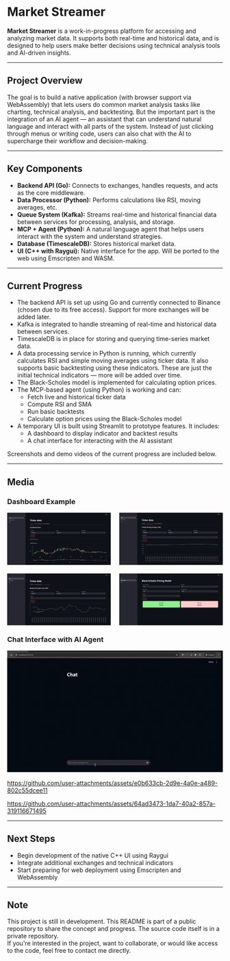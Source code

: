 # Market Streamer

**Market Streamer** is a work-in-progress platform for accessing and analyzing market data. It supports both real-time and historical data, and is designed to help users make better decisions using technical analysis tools and AI-driven insights.

---

## Project Overview

The goal is to build a native application (with browser support via WebAssembly) that lets users do common market analysis tasks like charting, technical analysis, and backtesting. But the important part is the integration of an AI agent — an assistant that can understand natural language and interact with all parts of the system. Instead of just clicking through menus or writing code, users can also chat with the AI to supercharge their workflow and decision-making.

---

## Key Components

- **Backend API (Go):** Connects to exchanges, handles requests, and acts as the core middleware.
- **Data Processor (Python):** Performs calculations like RSI, moving averages, etc.
- **Queue System (Kafka):** Streams real-time and historical financial data between services for processing, analysis, and storage.
- **MCP + Agent (Python):** A natural language agent that helps users interact with the system and understand strategies.
- **Database (TimescaleDB):** Stores historical market data.
- **UI (C++ with Raygui):** Native interface for the app. Will be ported to the web using Emscripten and WASM.

---

## Current Progress

- The backend API is set up using Go and currently connected to Binance (chosen due to its free access). Support for more exchanges will be added later.
- Kafka is integrated to handle streaming of real-time and historical data between services.
- TimescaleDB is in place for storing and querying time-series market data.
- A data processing service in Python is running, which currently calculates RSI and simple moving averages using ticker data. It also supports basic backtesting using these indicators. These are just the initial technical indicators — more will be added over time.
- The Black-Scholes model is implemented for calculating option prices.
- The MCP-based agent (using Python) is working and can:
  - Fetch live and historical ticker data
  - Compute RSI and SMA
  - Run basic backtests
  - Calculate option prices using the Black-Scholes model
- A temporary UI is built using Streamlit to prototype features. It includes:
  - A dashboard to display indicator and backtest results
  - A chat interface for interacting with the AI assistant

Screenshots and demo videos of the current progress are included below.

---

## Media

### Dashboard Example
<div style="display: flex; flex-wrap: wrap; gap: 20px; justify-content: space-between;">
  <img src="./media/ticker_data.png" alt="Ticker Data"  width="48%" />
  <img src="./media/simple_moving_average.png" alt="SMA" width="48%"  />
  <img src="./media/relative_strength_index.png" alt="RSI" width="48%" />
  <img src="./media/Black_Scholes_pricing_model.png" alt="Black-Scholes" width="48%"  />
</div>

### Chat Interface with AI Agent

![Tickers SMA RSI](./media/ticker.gif)

https://github.com/user-attachments/assets/e0b633cb-2d9e-4a0e-a489-802c55dcee11


https://github.com/user-attachments/assets/64ad3473-1da7-40a2-857a-319116671495

---

## Next Steps

- Begin development of the native C++ UI using Raygui
- Integrate additional exchanges and technical indicators
- Start preparing for web deployment using Emscripten and WebAssembly

---

## Note

This project is still in development. This README is part of a public repository to share the concept and progress. The source code itself is in a private repository.  
If you're interested in the project, want to collaborate, or would like access to the code, feel free to contact me directly.
